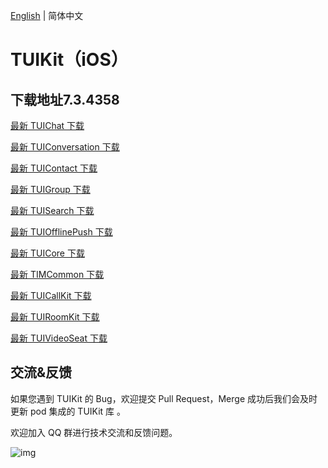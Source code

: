 [English](./README.md) | 简体中文

# TUIKit（iOS）

## 下载地址7.3.4358

[最新 TUIChat 下载](https://im.sdk.cloud.tencent.cn/download/tuikit/7.3.4358/ios/TUIChat.zip)

[最新 TUIConversation 下载](https://im.sdk.cloud.tencent.cn/download/tuikit/7.3.4358/ios/TUIConversation.zip)

[最新 TUIContact 下载](https://im.sdk.cloud.tencent.cn/download/tuikit/7.3.4358/ios/TUIContact.zip)

[最新 TUIGroup 下载](https://im.sdk.cloud.tencent.cn/download/tuikit/7.3.4358/ios/TUIGroup.zip)

[最新 TUISearch 下载](https://im.sdk.cloud.tencent.cn/download/tuikit/7.3.4358/ios/TUISearch.zip)

[最新 TUIOfflinePush 下载](https://im.sdk.cloud.tencent.cn/download/tuikit/7.3.4358/ios/TUIOfflinePush.zip)

[最新 TUICore 下载](https://im.sdk.cloud.tencent.cn/download/tuikit/7.3.4358/ios/TUICore.zip)

[最新 TIMCommon 下载](https://im.sdk.cloud.tencent.cn/download/tuikit/7.3.4358/ios/TIMCommon.zip)

[最新 TUICallKit 下载](https://im.sdk.cloud.tencent.cn/download/tuikit/7.3.4358/ios/TUICallKit.zip)

[最新 TUIRoomKit 下载](https://im.sdk.cloud.tencent.cn/download/tuikit/7.3.4358/ios/TUIRoomKit.zip)

[最新 TUIVideoSeat 下载](https://im.sdk.cloud.tencent.cn/download/tuikit/7.3.4358/ios/TUIVideoSeat.zip)



## 交流&反馈

如果您遇到 TUIKit 的 Bug，欢迎提交  Pull Request，Merge 成功后我们会及时更新 pod 集成的 TUIKit 库 。

欢迎加入 QQ 群进行技术交流和反馈问题。

![img]( https://im.sdk.qcloud.com/tools/resource/officialwebsite/pictures/doc_tuikit_qq_group.jpg)